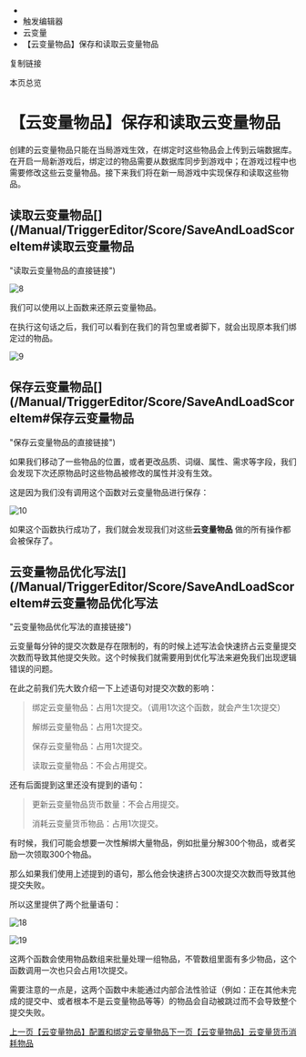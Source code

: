   * [](/)
  * 触发编辑器
  * 云变量
  * 【云变量物品】保存和读取云变量物品

复制链接

本页总览

# 【云变量物品】保存和读取云变量物品

创建的云变量物品只能在当局游戏生效，在绑定时这些物品会上传到云端数据库。在开启一局新游戏后，绑定过的物品需要从数据库同步到游戏中；在游戏过程中也需要修改这些云变量物品。接下来我们将在新一局游戏中实现保存和读取这些物品。

## 读取云变量物品[​](/Manual/TriggerEditor/Score/SaveAndLoadScoreItem#读取云变量物品
"读取云变量物品的直接链接")

![8](https://doc.sce.xd.com/assets/images/8-24a01d64d2e21a5b0b9583ef2d016a33.png)

我们可以使用以上函数来还原云变量物品。

在执行这句话之后，我们可以看到在我们的背包里或者脚下，就会出现原本我们绑定过的物品。

![9](https://doc.sce.xd.com/assets/images/9-12ad3811458999a21817dc7abc9b0ea8.png)

## 保存云变量物品[​](/Manual/TriggerEditor/Score/SaveAndLoadScoreItem#保存云变量物品
"保存云变量物品的直接链接")

如果我们移动了一些物品的位置，或者更改品质、词缀、属性、需求等字段，我们会发现下次还原物品时这些物品被修改的属性并没有生效。

这是因为我们没有调用这个函数对云变量物品进行保存：

![10](https://doc.sce.xd.com/assets/images/10-2d84f864d2accf4edf162964c9e969a8.png)

如果这个函数执行成功了，我们就会发现我们对这些**云变量物品** 做的所有操作都会被保存了。

## 云变量物品优化写法[​](/Manual/TriggerEditor/Score/SaveAndLoadScoreItem#云变量物品优化写法
"云变量物品优化写法的直接链接")

云变量每分钟的提交次数是存在限制的，有的时候上述写法会快速挤占云变量提交次数而导致其他提交失败。这个时候我们就需要用到优化写法来避免我们出现逻辑错误的问题。

在此之前我们先大致介绍一下上述语句对提交次数的影响：

> 绑定云变量物品：占用1次提交。（调用1次这个函数，就会产生1次提交）
>
> 解绑云变量物品：占用1次提交。
>
> 保存云变量物品：占用1次提交。
>
> 读取云变量物品：不会占用提交。

还有后面提到这里还没有提到的语句：

> 更新云变量物品货币数量：不会占用提交。
>
> 消耗云变量货币物品：占用1次提交。

有时候，我们可能会想要一次性解绑大量物品，例如批量分解300个物品，或者奖励一次领取300个物品。

那么如果我们使用上述提到的语句，那么他会快速挤占300次提交次数而导致其他提交失败。

所以这里提供了两个批量语句：

![18](https://doc.sce.xd.com/assets/images/18-318b890cadf9ef77bdc3ba8963cc0654.png)

![19](https://doc.sce.xd.com/assets/images/19-3475b2a5db8119c2c6e7178fc8619f53.png)

这两个函数会使用物品数组来批量处理一组物品，不管数组里面有多少物品，这个函数调用一次也只会占用1次提交。

需要注意的一点是，这两个函数中未能通过内部合法性验证（例如：正在其他未完成的提交中、或者根本不是云变量物品等等）的物品会自动被跳过而不会导致整个提交失败。

[上一页【云变量物品】配置和绑定云变量物品](/Manual/TriggerEditor/Score/ScoreItem)[下一页【云变量物品】云变量货币消耗物品](/Manual/TriggerEditor/Score/ScoreMoneyItem)


